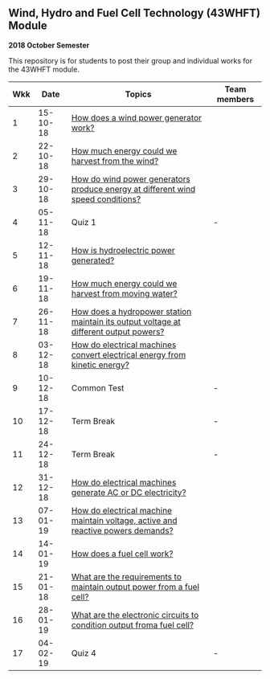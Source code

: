 ## Wind, Hydro and Fuel Cell Technology (43WHFT) Module  
   **2018 October Semester**

This repository is for students to post their group and individual works for the 43WHFT module.


|Wkk| Date     | Topics                                                                                              | Team members |
|---|----------|-----------------------------------------------------------------------------------------------------|--------------|
| 1 | 15-10-18 | [How does a wind power generator work?](wind_power_generator.md)                                    |              |
| 2 | 22-10-18 | [How much energy could we harvest from the wind?](wind_energy.md)                                   |              |
| 3 | 29-10-18 | [How do wind power generators produce energy at different wind speed conditions?](wind_power_vs_wind_speed.md)   |  |
| 4 | 05-11-18 | Quiz 1                                                                                                           | -|
| 5 | 12-11-18 | [How is hydroelectric power generated?](hydropower_station.md)                                                   |  |
| 6 | 19-11-18 | [How much energy could we harvest from moving water?](energy_from_moving_water.md)                               |  |
| 7 | 26-11-18 | [How does a hydropower station maintain its output voltage at different output powers?](hydropower_generation.md)|  |
| 8 | 03-12-18 | [How do electrical machines convert electrical energy from kinetic energy?](electrical_machines.md)              |  |
| 9 | 10-12-18 | Common Test                                                                                                      | -|
|10 | 17-12-18 | Term Break                                                                                                       | -|
|11 | 24-12-18 | Term Break                                                                                                       | -|
|12 | 31-12-18 | [How do electrical machines generate AC or DC electricity?](ac_dc_generators.md)                                 |  |
|13 | 07-01-19 | [How do electrical machine maintain voltage, active and reactive powers demands?](electrical_machine_output.md)  |  |   
|14 | 14-01-19 | [How does a fuel cell work?](fuel_cell_working.md)                                                               |  |
|15 | 21-01-18 | [What are the requirements to maintain output power from a fuel cell?](fuel_cell_fuel.md)                        |  |
|16 | 28-01-19 | [What are the electronic circuits to condition output froma fuel cell?](fuel_cell_circuits.md)                   |  |
|17 | 04-02-19 | Quiz 4                                                                                                           | -|
